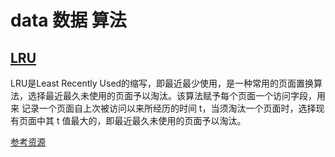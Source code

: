 # data 数据 算法

## [LRU](https://baike.baidu.com/item/LRU)

  LRU是Least Recently Used的缩写，即最近最少使用，是一种常用的页面置换算法，选择最近最久未使用的页面予以淘汰。该算法赋予每个页面一个访问字段，用来   记录一个页面自上次被访问以来所经历的时间 t，当须淘汰一个页面时，选择现有页面中其 t 值最大的，即最近最久未使用的页面予以淘汰。
  
  [参考资源](https://www.e-learn.cn/content/qita/2031448)
